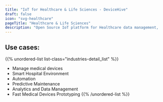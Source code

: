 ```yaml
---
title: "IoT for Healthcare & Life Sciences - DeviceHive"
draft: false
icon: "svg-healthcare"
pageTitle: "Healthcare & Life Sciences"
description: "Open Source IoT platform for Healthcare data management, analytics and predictive maintenance"
---
```


## Use cases:

{{% unordered-list list-class="industries-detail_list" %}}
* Manage medical devices
* Smart Hospital Environment
* Automation
* Predictive Maintenance
* Analytics and Data Management
* Fast Medical Devices Prototyping
{{% /unordered-list %}}